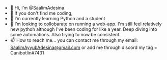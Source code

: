 - 👋 Hi, I’m @SaalimAdesina
- 👀 If you don't find me coding, 
- 🌱 I’m currently learning Python and a student
- 💞️ I’m looking to collobarate on running a web-app. I'm still feel relatively new pythoh although I've been coding for like a year. Deep diving into some automations. Also trying to now be consistent. 
- 📫 How to reach me... you can contact me through my email: SaalimAyyubAdesina@gmail.com or add me through discord my tag = Canibotlin#7431

<!---
Sal10211/Sal10211 is a ✨ special ✨ repository because its `README.md` (this file) appears on your GitHub profile.
You can click the Preview link to take a look at your changes.
--->
